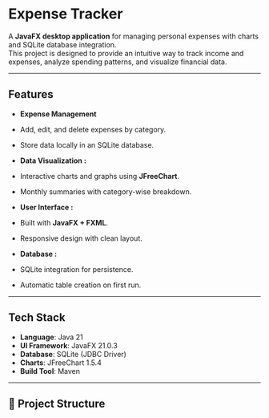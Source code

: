 #  Expense Tracker

A **JavaFX desktop application** for managing personal expenses with charts and SQLite database integration.  
This project is designed to provide an intuitive way to track income and expenses, analyze spending patterns, and visualize financial data.

---

##  Features

-  **Expense Management**  
  - Add, edit, and delete expenses by category.  
  - Store data locally in an SQLite database.  

-  **Data Visualization :**  
  - Interactive charts and graphs using **JFreeChart**.  
  - Monthly summaries with category-wise breakdown.  

-  **User Interface :**  
  - Built with **JavaFX + FXML**.  
  - Responsive design with clean layout.  

-  **Database :**  
  - SQLite integration for persistence.  
  - Automatic table creation on first run.  

---

##  Tech Stack

- **Language**: Java 21  
- **UI Framework**: JavaFX 21.0.3  
- **Database**: SQLite (JDBC Driver)  
- **Charts**: JFreeChart 1.5.4  
- **Build Tool**: Maven  

---

## 📂 Project Structure



